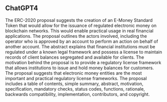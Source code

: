## ChatGPT4

The ERC-2020 proposal suggests the creation of an E-Money Standard Token that would allow for the issuance of regulated electronic money on blockchain networks. This would enable practical usage in real financial applications. The proposal outlines the actors involved, including the operator who is approved by an account to perform an action on behalf of another account. The abstract explains that financial institutions must be regulated under a known legal framework and possess a license to maintain records of client balances segregated and available for clients. The motivation behind the proposal is to provide a regulatory license framework that allows institutions to issue and hold money balances for customers. The proposal suggests that electronic money entities are the most important and practical regulatory license frameworks. The proposal includes a table of contents, simple summary, abstract, motivation, specification, mandatory checks, status codes, functions, rationale, backwards compatibility, implementation, contributors, and copyright.
